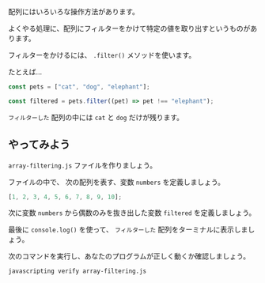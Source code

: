 配列にはいろいろな操作方法があります。

よくやる処理に、配列にフィルターをかけて特定の値を取り出すというものがあります。

フィルターをかけるには、 `.filter()` メソッドを使います。

たとえば...

```js
const pets = ["cat", "dog", "elephant"];

const filtered = pets.filter((pet) => pet !== "elephant");
```

`フィルターした` 配列の中には `cat` と `dog` だけが残ります。

## やってみよう

`array-filtering.js` ファイルを作りましょう。

ファイルの中で、 次の配列を表す、変数 `numbers` を定義しましょう。

```js
[1, 2, 3, 4, 5, 6, 7, 8, 9, 10];
```

次に変数 `numbers` から偶数のみを抜き出した変数 `filtered` を定義しましょう。

最後に `console.log()` を使って、 `フィルターした` 配列をターミナルに表示しましょう。

次のコマンドを実行し、あなたのプログラムが正しく動くか確認しましょう。

```bash
javascripting verify array-filtering.js
```
